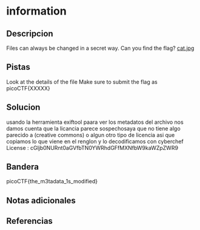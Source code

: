 # information


## Descripcion
Files can always be changed in a secret way. Can you find the flag? [cat.jpg](https://mercury.picoctf.net/static/a614a27d4cb251d04c7d2f3f3f76a965/cat.jpg)
## Pistas
Look at the details of the file
Make sure to submit the flag as picoCTF{XXXXX}

## Solucion
usando la herramienta exiftool paara ver los metadatos del archivo nos damos cuenta que la licancia parece sospechosaya que no tiene algo parecido a (creative commons) o algun otro tipo de licencia asi que copiamos lo que viene en el renglon y lo decodificamos con cyberchef
License                         : cGljb0NURnt0aGVfbTN0YWRhdGFfMXNfbW9kaWZpZWR9

## Bandera
picoCTF{the_m3tadata_1s_modified}
## Notas adicionales


## Referencias
